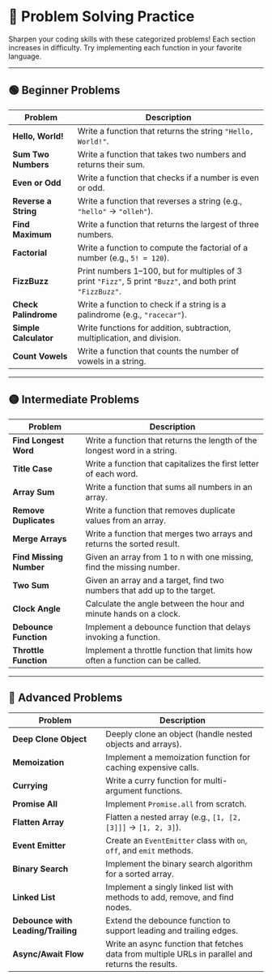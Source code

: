 # 🧩 Problem Solving Practice

Sharpen your coding skills with these categorized problems! Each section increases in difficulty. Try implementing each function in your favorite language.

---

## 🟢 Beginner Problems

| Problem            | Description                                                                 |
|--------------------|-----------------------------------------------------------------------------|
| **Hello, World!**  | Write a function that returns the string `"Hello, World!"`.                  |
| **Sum Two Numbers**| Write a function that takes two numbers and returns their sum.               |
| **Even or Odd**    | Write a function that checks if a number is even or odd.                     |
| **Reverse a String**| Write a function that reverses a string (e.g., `"hello"` → `"olleh"`).      |
| **Find Maximum**   | Write a function that returns the largest of three numbers.                  |
| **Factorial**      | Write a function to compute the factorial of a number (e.g., `5! = 120`).    |
| **FizzBuzz**       | Print numbers 1–100, but for multiples of 3 print `"Fizz"`, 5 print `"Buzz"`, and both print `"FizzBuzz"`. |
| **Check Palindrome**| Write a function to check if a string is a palindrome (e.g., `"racecar"`).  |
| **Simple Calculator**| Write functions for addition, subtraction, multiplication, and division.    |
| **Count Vowels**   | Write a function that counts the number of vowels in a string.               |

---

## 🟡 Intermediate Problems

| Problem                | Description                                                              |
|------------------------|--------------------------------------------------------------------------|
| **Find Longest Word**  | Write a function that returns the length of the longest word in a string.|
| **Title Case**         | Write a function that capitalizes the first letter of each word.         |
| **Array Sum**          | Write a function that sums all numbers in an array.                      |
| **Remove Duplicates**  | Write a function that removes duplicate values from an array.             |
| **Merge Arrays**       | Write a function that merges two arrays and returns the sorted result.    |
| **Find Missing Number**| Given an array from 1 to n with one missing, find the missing number.     |
| **Two Sum**            | Given an array and a target, find two numbers that add up to the target.  |
| **Clock Angle**        | Calculate the angle between the hour and minute hands on a clock.         |
| **Debounce Function**  | Implement a debounce function that delays invoking a function.            |
| **Throttle Function**  | Implement a throttle function that limits how often a function can be called.|

---

## 🔴 Advanced Problems

| Problem                   | Description                                                           |
|---------------------------|-----------------------------------------------------------------------|
| **Deep Clone Object**     | Deeply clone an object (handle nested objects and arrays).            |
| **Memoization**           | Implement a memoization function for caching expensive calls.          |
| **Currying**              | Write a curry function for multi-argument functions.                  |
| **Promise All**           | Implement `Promise.all` from scratch.                                 |
| **Flatten Array**         | Flatten a nested array (e.g., `[1, [2, [3]]]` → `[1, 2, 3]`).         |
| **Event Emitter**         | Create an `EventEmitter` class with `on`, `off`, and `emit` methods. |
| **Binary Search**         | Implement the binary search algorithm for a sorted array.             |
| **Linked List**           | Implement a singly linked list with methods to add, remove, and find nodes.|
| **Debounce with Leading/Trailing**| Extend the debounce function to support leading and trailing edges.|
| **Async/Await Flow**      | Write an async function that fetches data from multiple URLs in parallel and returns the results.|